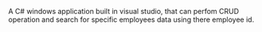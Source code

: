 A C# windows application built in visual studio, that can perfom CRUD operation and search for specific employees data using there employee id.
